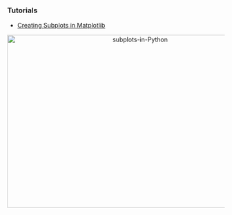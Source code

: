 ### Tutorials

- [Creating Subplots in Matplotlib](https://python-course.eu/numerical-programming/creating-subplots-in-matplotlib.php)


<p align="center">
  <a href="https://python-course.eu/numerical-programming/creating-subplots-in-matplotlib.php">
         <img src="https://user-images.githubusercontent.com/15319503/165599302-dcb8d473-3e07-4bc2-9201-b6965f4b7404.png" 
              width="600" height="400" alt="subplots-in-Python"/>
      </a>
</p>


